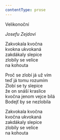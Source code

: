 ```yaml
---
contentType: prose
---
```


Velikonoční

_Josefu Zejdovi_

Zakvokala kvočna  
kvokna ukvokaná  
zakdákaly slepice  
zlobily se velice  
na kohouta

  

Proč se zlobí já už vím  
teď já tomu rozumím  
Zlobí se ty slepice  
že on snáší kraslice  
kvočna jenom vejce bílá  
Bodejť by se nezlobila

  

Zakvokala kvočna  
kvočna ukvokaná  
zakdákaly slepice  
zlobily se velice  
na kohouta
